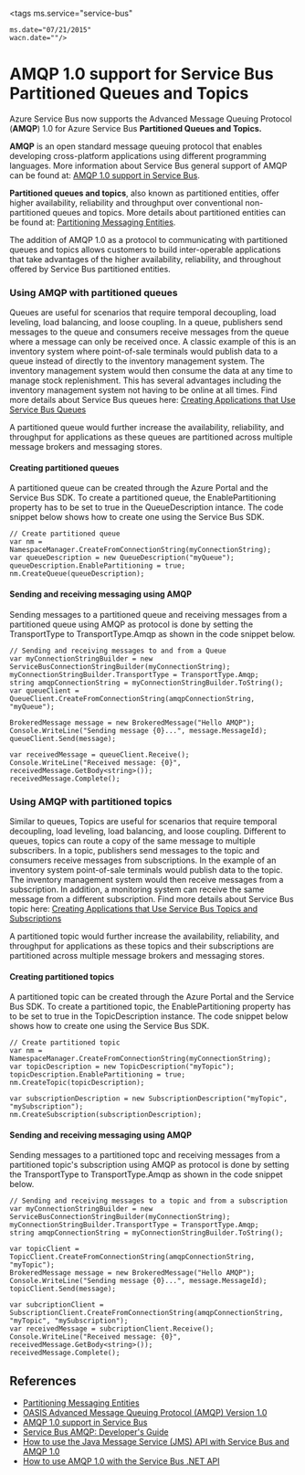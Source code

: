 <properties 
	pageTitle="AMQP 1.0 support for Service Bus Partitioned Queues and Topics | Windows Azure" 
	description="Learn about using the Advanced Message Queuing Protocol (AMQP) 1.0 with Service Bus Partitioned Queues and Topics." 
	services="service-bus" 
	documentationCenter=".net" 
	authors="hillaryc" 
	manager="hillaryc" 
	editor="hillaryc"/>

<tags 
	ms.service="service-bus" 

	ms.date="07/21/2015" 
	wacn.date=""/>



# AMQP 1.0 support for Service Bus Partitioned Queues and Topics 

Azure Service Bus now supports the Advanced Message Queuing Protocol (**AMQP**) 1.0 for Azure Service Bus **Partitioned Queues and Topics.**

**AMQP** is an open standard message queuing protocol that enables developing cross-platform applications using different programming languages.  More information about Service Bus general support of AMQP can be found at: [AMQP 1.0 support in Service Bus](/documentation/articles/service-bus-amqp-overview).

**Partitioned queues and topics**, also known as partitioned entities, offer higher availability, reliability and throughput over conventional non-partitioned queues and topics. More details about partitioned entities can be found at: [Partitioning Messaging Entities](https://msdn.microsoft.com/zh-cn/library/azure/dn520246.aspx).

The addition of AMQP 1.0 as a protocol to communicating with partitioned queues and topics allows customers to build inter-operable applications that take advantages of the higher availability, reliability, and throughout offered by Service Bus partitioned entities.    

### Using AMQP with partitioned queues

Queues are useful for scenarios that require temporal decoupling, load leveling, load balancing, and loose coupling. In a queue, publishers send messages to the queue and consumers receive messages from the queue where a message can only be received once. A classic example of this is an inventory system where point-of-sale terminals would publish data to a queue instead of directly to the inventory management system. The inventory management system would then consume the data at any time to manage stock replenishment. This has several advantages including the inventory management system not having to be online at all times. Find more details about Service Bus queues here: [Creating Applications that Use Service Bus Queues](https://msdn.microsoft.com/zh-cn/library/azure/hh689723.aspx) 

A partitioned queue would further increase the availability, reliability, and throughput for applications as these queues are partitioned across multiple message brokers and messaging stores.     

#### Creating partitioned queues

A partitioned queue can be created through the Azure Portal and the Service Bus SDK. To create a partitioned queue, the EnablePartitioning property has to be set to true in the QueueDescription intance. The code snippet below shows how to create one using the Service Bus SDK. 
 
	// Create partitioned queue
	var nm = NamespaceManager.CreateFromConnectionString(myConnectionString);
	var queueDescription = new QueueDescription("myQueue");
	queueDescription.EnablePartitioning = true;
	nm.CreateQueue(queueDescription);

#### Sending and receiving messaging using AMQP

Sending messages to a partitioned queue and receiving messages from a partitioned queue using AMQP as protocol is done by setting the TransportType to TransportType.Amqp as shown in the code snippet below.  

	// Sending and receiving messages to and from a Queue
	var myConnectionStringBuilder = new ServiceBusConnectionStringBuilder(myConnectionString);
	myConnectionStringBuilder.TransportType = TransportType.Amqp;
	string amqpConnectionString = myConnectionStringBuilder.ToString();
	var queueClient = QueueClient.CreateFromConnectionString(amqpConnectionString, "myQueue");

	BrokeredMessage message = new BrokeredMessage("Hello AMQP");
	Console.WriteLine("Sending message {0}...", message.MessageId);
	queueClient.Send(message);

	var receivedMessage = queueClient.Receive();
	Console.WriteLine("Received message: {0}", receivedMessage.GetBody<string>());
	receivedMessage.Complete();


### Using AMQP with partitioned topics

Similar to queues, Topics are useful for scenarios that require temporal decoupling, load leveling, load balancing, and loose coupling. Different to queues, topics can route a copy of the same message to multiple subscribers. In a topic, publishers send messages to the topic and consumers receive messages from subscriptions. In the example of an inventory system point-of-sale terminals would publish data to the topic. The inventory management system would then receive messages from a subscription. In addition, a monitoring system can receive the same message from a different subscription. Find more details about Service Bus topic here: [Creating Applications that Use Service Bus Topics and Subscriptions](https://msdn.microsoft.com/zh-cn/library/azure/hh699844.aspx) 

A partitioned topic would further increase the availability, reliability, and throughput for applications as these topics and their subscriptions are partitioned across multiple message brokers and messaging stores. 

#### Creating partitioned topics

A partitioned topic can be created through the Azure Portal and the Service Bus SDK. To create a partitioned topic, the EnablePartitioning property has to be set to true in the TopicDescription instance. The code snippet below shows how to create one using the Service Bus SDK.
	
	// Create partitioned topic
	var nm = NamespaceManager.CreateFromConnectionString(myConnectionString);
	var topicDescription = new TopicDescription("myTopic");
	topicDescription.EnablePartitioning = true;
	nm.CreateTopic(topicDescription);

	var subscriptionDescription = new SubscriptionDescription("myTopic", "mySubscription");
	nm.CreateSubscription(subscriptionDescription);

#### Sending and receiving messaging using AMQP

Sending messages to a partitioned topc and receiving messages from a partitioned topic's subscription using AMQP as protocol is done by setting the TransportType to TransportType.Amqp as shown in the code snippet below.  

	// Sending and receiving messages to a topic and from a subscription
	var myConnectionStringBuilder = new ServiceBusConnectionStringBuilder(myConnectionString);
	myConnectionStringBuilder.TransportType = TransportType.Amqp;
	string amqpConnectionString = myConnectionStringBuilder.ToString();
	
	var topicClient = TopicClient.CreateFromConnectionString(amqpConnectionString, "myTopic");
	BrokeredMessage message = new BrokeredMessage("Hello AMQP");
	Console.WriteLine("Sending message {0}...", message.MessageId);
	topicClient.Send(message);
	
	var subcriptionClient = SubscriptionClient.CreateFromConnectionString(amqpConnectionString, "myTopic", "mySubscription");
	var receivedMessage = subcriptionClient.Receive();
	Console.WriteLine("Received message: {0}", receivedMessage.GetBody<string>());
	receivedMessage.Complete();


## References

*    [Partitioning Messaging Entities](https://msdn.microsoft.com/zh-cn/library/azure/dn520246.aspx)
*    [OASIS Advanced Message Queuing Protocol (AMQP) Version 1.0](http://docs.oasis-open.org/amqp/core/v1.0/os/amqp-core-complete-v1.0-os.pdf)
*    [AMQP 1.0 support in Service Bus](/documentation/articles/service-bus-amqp-overview)
*    [Service Bus AMQP: Developer's Guide]("https://msdn.microsoft.com/zh-cn/library/azure/jj841071.aspx")
*    [How to use the Java Message Service (JMS) API with Service Bus and AMQP 1.0](/documentation/articles/service-bus-java-how-to-use-jms-api-amqp)
*    [How to use AMQP 1.0 with the Service Bus .NET API](/documentation/articles/service-bus-dotnet-advanced-message-queuing)


